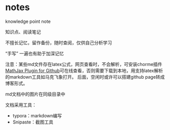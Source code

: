 # notes
knowledge point note

知识点、阅读笔记


不擅长记忆，留作备份，随时查阅，仅供自己分析学习


“手写” 一遍也有助于加深记忆

注意：某些md文件存在latex公式，网页查看时，不会解析，可安装chorme插件[MathJax Plugin for Github](https://chrome.google.com/webstore/detail/mathjax-plugin-for-github/ioemnmodlmafdkllaclgeombjnmnbima/related)可在线查看，否则需要下载到本地，用支持latex解析的markdown工具如马克飞象打开。
后面，空闲时或许可以搭建github page转成博客形式。

md文档中的图片在同级目录中

文档采用工具：
- typora：markdown编写
- Snipaste：截图工具

